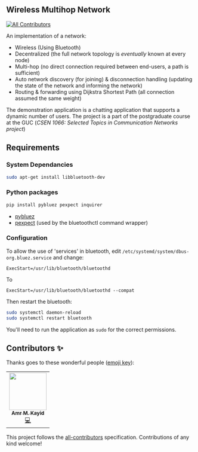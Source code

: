 ## Wireless Multihop Network
<!-- ALL-CONTRIBUTORS-BADGE:START - Do not remove or modify this section -->
[![All Contributors](https://img.shields.io/badge/all_contributors-1-orange.svg?style=flat-square)](#contributors-)
<!-- ALL-CONTRIBUTORS-BADGE:END -->

An implementation of a network:
- Wireless (Using Bluetooth)
- Decentralized (the full network topology is _eventually_ known at every node)
- Multi-hop (no direct connection required between end-users, a path is sufficient)
- Auto network discovery (for joining) & disconnection handling (updating the state of the network and informing the network) 
- Routing & forwarding using Dijkstra Shortest Path (all connection assumed the same weight)

The demonstration application is a chatting application that supports a dynamic number of users.
The project is a part of the postgraduate course at the GUC (_CSEN 1066: Selected Topics in Communication Networks project_)

## Requirements

### System Dependancies
```bash
sudo apt-get install libbluetooth-dev
```

### Python packages

```bash
pip install pybluez pexpect inquirer
```

- [pybluez](https://github.com/pybluez/pybluez)
- [pexpect](https://github.com/pexpect/pexpect) (used by the bluetoothctl command wrapper)

### Configuration

To allow the use of 'services' in bluetooth, edit `/etc/systemd/system/dbus-org.bluez.service` and change: 
```
ExecStart=/usr/lib/bluetooth/bluetoothd
```
To
```
ExecStart=/usr/lib/bluetooth/bluetoothd --compat
```
Then restart the bluetooth: 
```bash
sudo systemctl daemon-reload
sudo systemctl restart bluetooth
```

You'll need to run the application as `sudo` for the correct permissions.

## Contributors ✨

Thanks goes to these wonderful people ([emoji key](https://allcontributors.org/docs/en/emoji-key)):

<!-- ALL-CONTRIBUTORS-LIST:START - Do not remove or modify this section -->
<!-- prettier-ignore-start -->
<!-- markdownlint-disable -->
<table>
  <tr>
    <td align="center"><a href="http://amrmkayid.github.io"><img src="https://avatars1.githubusercontent.com/u/18689888?v=4" width="100px;" alt=""/><br /><sub><b>Amr M. Kayid</b></sub></a><br /><a href="https://github.com/AbdullahKady/wireless-multihop-network/commits?author=AmrMKayid" title="Code">💻</a></td>
  </tr>
</table>

<!-- markdownlint-enable -->
<!-- prettier-ignore-end -->
<!-- ALL-CONTRIBUTORS-LIST:END -->

This project follows the [all-contributors](https://github.com/all-contributors/all-contributors) specification. Contributions of any kind welcome!